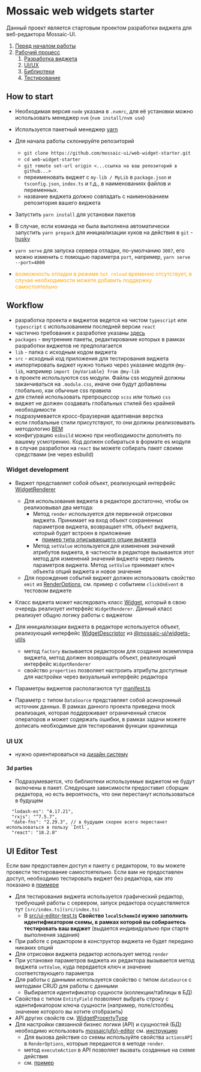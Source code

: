 # Mossaic web widgets starter

Данный проект является стартовым проектом разработки виджета для веб-редактора Mossaic-UI.


1. [Перед началом работы](#how-to-start)
1. [Рабочий процесс](#workflow)
   1. [Разработка виджета](#widget-development)
   1. [UI/UX](#ui-ux)
   1. [Библиотеки](#ui-ux)
   1. [Тестирование](#ui-editor-test)


## How to start

- Необходимая версия `node` указана в `.nvmrc`, для её установки можно использовать менеджер `nvm` (`nvm install/nvm use`)
- Используется пакетный менеджер [yarn](https://yarnpkg.com/getting-started/install)
- Для начала работы склонируйте репозиторий
  - `git clone https://github.com/mossaic-ui/web-widget-starter.git`
  - `cd web-widget-starter`
  - `git remote set-url origin <...ссылка на ваш репозиторий в github...>`
  - переименовать виджет с `my-lib / MyLib` в `package.json` и `tsconfig.json`, `index.ts` и т.д., в наименованиях файлов и переменных.
  - название виджета должно совпадать с наименованием репозитория вашего виджета

- Запустить `yarn install` для установки пакетов
- В случае, если команда не была выполнена автоматически запустить `yarn prepack` для инициализации хуков на действия в `git` - [husky](https://typicode.github.io/husky/#/)
- `yarn serve` для запуска сервера отладки, по-умолчанию `3007`, его можно изменить с помощью параметра `port`, например, `yarn serve --port=4000`
- <span style="color:orange">возможность отладки в режиме `hot reload` временно отсутствует, в случае необходимости можете добавить поддержку самостоятельно</span>

## Workflow

- разработка проекта и виджетов ведется на чистом `typescript` или `typescript` с использованием последней версии `react`
- частично требования к разработке указаны [здесь](https://www.notion.so/wevdevguide/typescript-0f70eb10219b408a861a6b49e3f745f3)
- `packages` - внутренние пакеты, редактирование которых в рамках разработки виджетов не предполагается
- `lib` - папка с исходным кодом виджета
- `src` - исходный код приложения для тестирования виджета
- импортировать виджет нужно только через указание модуля `@my-lib`, например `import {myVariable} from @my-lib`
- в проекте используются css модули. Файлы css модулей должны заканчиваться на `.module.css`, иначе они будут добавлены глобально, как обычные css правила
- для стилей использовать препроцессор `scss` или только `css`
- виджет не должен создавать глобальных стилей без крайней необходимости
- подразумевается кросс-браузерная адаптивная верстка
- если глобальные стили присутствуют, то они должны реализовывать методологию [BEM](https://yandex.com/dev/bem/)
- конфигурацию `esbuild` можно при необходимости дополнять по вашему усмотрению. Код должен собираться в формате es модуля
- в случае разработки на `react` вы можете собирать пакет своими средствами (не через esbuild) 

### Widget development

- Виджет представляет собой объект, реализующий интерфейс [WidgetRenderer](packages/widgets-utils/widget-renderer/widget-renderer.ts)
  - Для использования виджета в редакторе достаточно, чтобы он реализовывал два метода:
    - Метод `render` используется для первичной отрисовки виджета. Принимает на вход объект сохраненных параметров виджета, возвращает `HTML` объект виджета, который будет встроен в приложение
      - [пример типа описывающего опции виджета](lib/src/my-lib/my-lib-widget-options.ts)
    - Метод `setValue` используется для изменения значений атрибутов виджета, в частности в редакторе вызывается этот метод
      для изменений значений виджета через панель параметров виджета. Метод `setValue` принимает ключ объекта опций виджета и новое значение
  - Для порождения событий виджет должен использовать свойство `emit` из [RenderOptions](packages/widgets-utils/widget-renderer/render-options.ts), см. пример с событием `clickOnEvent` в тестовом виджете

- Класс виджета может наследовать класс [Widget](packages/widgets-utils/widget-renderer/widget.ts), который в свою очередь реализует интерфейс `WidgetRenderer`. Данный класс реализует общую логику работы с виджетом
- Для инициализации виджета в редакторе используется объект, реализующий интерфейс [WidgetDescriptor](packages/widgets-utils/editor-utils/widget-descriptor.ts) из [@mossaic-ui/widgets-utils](packages/widgets-utils)
  - метод `factory` вызывается редактором для создания экземпляра виджета, метод должен возвращать объект, реализующий интерфейс `WidgetRenderer`
  - свойство `properties` позволяет настроить атрибуты доступные для настройки через визуальный интерфейс редактора
- Параметры виджетов располагаются тут [manifest.ts](lib/src/manifest.ts)
- Параметр с типом `DataSource` представляет собой асинхронный источник данных. 
В рамках данного проекта приведена mock реализация, которая поддерживает ограниченный список операторов и может содержать ошибки, в рамках задачи можете дописать необходимые для тестирования функции хранилища 



### UI UX

- нужно ориентироваться на [дизайн систему](https://www.figma.com/file/2wOPCn4nxT0BKYLIaOZ78M/MOSSAIC-UI-KIT?node-id=0%3A1&t=lb2J23ZnY4y2rvfF-1)

#### 3d parties

- Подразумевается, что библиотеки используемые виджетом не будут включены в пакет. Следующие зависимости предоставит сборщик редактора, 
но есть вероятность, что они перестанут использоваться в будущем

```
  "lodash-es": "4.17.21",
  "rxjs": "^7.5.7",
  "date-fns": "2.29.3", // в будущем скорее всего перестанет использоваться в пользу `Intl`,
  "react": "18.2.0"
```


## UI Editor Test

Если вам предоставлен доступ к пакету с редактором, то вы можете провести тестирование самостоятельно.
Если вам не предоставлен доступ, необходимо тестировать виджет без редактора, как это показано в [примере](src/index.ts)

- Для тестирования виджета используется графический редактор, требующий работы с сервером, запуск редактора осуществляется тут `[src/index.ts](src/index.ts)`
  - В [src/ui-editor-test.ts](src/ui-editor-test.ts) **Свойство `localSchemeId` нужно заполнить идентификатором схемы, в рамках которой вы собираетесь тестировать ваш виджет** (выдается индивидуально при старте выполнения задания)
- При работе с редактором в конструктор виджета не будет передано никаких опций
- Для отрисовки виджета редактор использует метод `render`
- При установке параметров виджета их редактора вызывается метод виджета `setValue`, куда передается ключ и значение соответствующего параметра
- Для работы с данными используется свойство с типом `dataSource` с методами CRUD для работы с данными
  - Выбирается идентификатор сущности (коллекции/таблицы в БД)
- Свойства с типом `EntityField` позволяют выбрать строку с идентификатором ключа сущности (например, поле/столбец значение которого вы хотите отобразить)
- API других свойств см. [WidgetPropertyType](packages/widgets-utils/editor-utils/widget-property-type.ts)
- Для настройки связанной бизнес логики (API) и сущностей (БД) необходимо использовать [mossaic(ufp)-editor](https://editor.mossaic.dev.int.nt-com.ru/) см. [инструкцию]()
  - Для вызова действия со схемы используйте свойства `actionsAPI` в `RenderOptions`, которые передаются в методе `render`.
  - метод `executeAction` в API позволяет вызвать созданные на схеме действия
  - см. [пример](lib/src/my-lib/my-lib-widget.ts)
